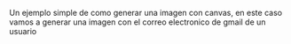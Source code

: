 Un ejemplo simple de como generar una imagen con canvas, en este caso vamos a generar una imagen con el correo electronico de gmail de un usuario
